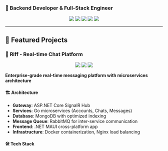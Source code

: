 ### 🚀 Backend Developer & Full-Stack Engineer

<div align="center">
  <img src="https://img.shields.io/badge/.NET-9.0-purple?style=for-the-badge&logo=dotnet" />
  <img src="https://img.shields.io/badge/Go-1.25-blue?style=for-the-badge&logo=go" />
  <img src="https://img.shields.io/badge/MongoDB-Atlas-green?style=for-the-badge&logo=mongodb" />
  <img src="https://img.shields.io/badge/RabbitMQ-3.12-orange?style=for-the-badge&logo=rabbitmq" />
  <img src="https://img.shields.io/badge/Docker-Containers-blue?style=for-the-badge&logo=docker" />
</div>

---

## 🎯 **Featured Projects**

### 💬 **Riff - Real-time Chat Platform**
<div align="center">
  <img src="https://img.shields.io/badge/Status-Production%20Ready-success?style=for-the-badge" />
  <img src="https://img.shields.io/badge/Architecture-Microservices-blue?style=for-the-badge" />
  <img src="https://img.shields.io/badge/Platform-Cross--Platform-green?style=for-the-badge" />
</div>

**Enterprise-grade real-time messaging platform with microservices architecture**

#### 🏗️ **Architecture**
- **Gateway**: ASP.NET Core SignalR Hub
- **Services**: Go microservices (Accounts, Chats, Messages)
- **Database**: MongoDB with optimized indexing
- **Message Queue**: RabbitMQ for inter-service communication
- **Frontend**: .NET MAUI cross-platform app
- **Infrastructure**: Docker containerization, Nginx load balancing

#### 🛠️ **Tech Stack**
